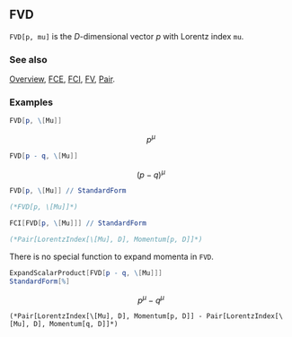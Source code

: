 ## FVD

`FVD[p, mu]` is the $D$-dimensional vector $p$ with Lorentz index `mu`.

### See also

[Overview](Extra/FeynCalc.md), [FCE](FCE.md), [FCI](FCI.md), [FV](FV.md), [Pair](Pair.md).

### Examples

```mathematica
FVD[p, \[Mu]]
```

$$p^{\mu }$$

```mathematica
FVD[p - q, \[Mu]]
```

$$(p-q)^{\mu }$$

```mathematica
FVD[p, \[Mu]] // StandardForm

(*FVD[p, \[Mu]]*)
```

```mathematica
FCI[FVD[p, \[Mu]]] // StandardForm

(*Pair[LorentzIndex[\[Mu], D], Momentum[p, D]]*)
```

There is no special function to expand momenta in `FVD`.

```mathematica
ExpandScalarProduct[FVD[p - q, \[Mu]]]
StandardForm[%]
```

$$p^{\mu }-q^{\mu }$$

```
(*Pair[LorentzIndex[\[Mu], D], Momentum[p, D]] - Pair[LorentzIndex[\[Mu], D], Momentum[q, D]]*)
```
